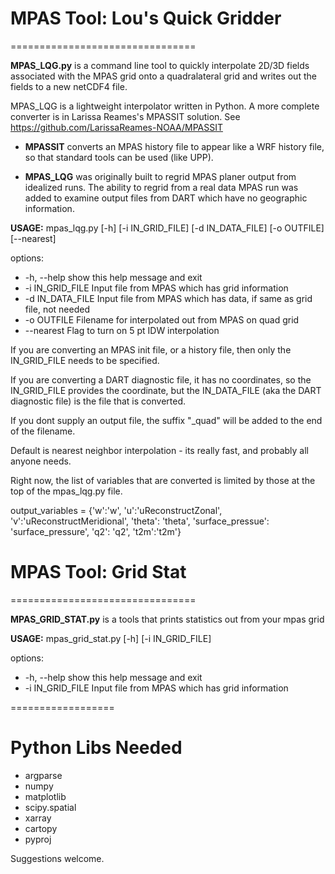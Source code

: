 # MPAS Tool: Lou's Quick Gridder
================================

**MPAS_LQG.py** is a command line tool to quickly interpolate 2D/3D fields associated with the MPAS grid 
onto a quadralateral grid and writes out the fields to a new netCDF4 file.

MPAS_LQG is a lightweight interpolator written in Python. A more complete converter is in 
Larissa Reames's MPASSIT solution.  See https://github.com/LarissaReames-NOAA/MPASSIT

* **MPASSIT** converts an MPAS history file to appear like a WRF history file, so that standard tools can be used (like UPP).

* **MPAS_LQG** was originally built to regrid MPAS planer output from idealized runs. The ability to regrid from a real data MPAS run was added to examine output files from DART which have no geographic information.


**USAGE:** mpas_lqg.py [-h] [-i IN_GRID_FILE] [-d IN_DATA_FILE] [-o OUTFILE] [--nearest]

options:

* -h, --help       show this help message and exit
* -i IN_GRID_FILE  Input file from MPAS which has grid information
* -d IN_DATA_FILE  Input file from MPAS which has data, if same as grid file, not needed
* -o OUTFILE       Filename for interpolated out from MPAS on quad grid
* --nearest        Flag to turn on 5 pt IDW interpolation

If you are converting an MPAS init file, or a history file, then only the IN_GRID_FILE needs to be specified.

If you are converting a DART diagnostic file, it has no coordinates, so the IN_GRID_FILE provides the coordinate,
but the IN_DATA_FILE (aka the DART diagnostic file) is the file that is converted.

If you dont supply an output file, the suffix "_quad" will be added to the end of the filename.

Default is nearest neighbor interpolation - its really fast, and probably all anyone needs.

Right now, the list of variables that are converted is limited by those at the top of the mpas_lqg.py file.  

output_variables = {'w':'w', 'u':'uReconstructZonal', 'v':'uReconstructMeridional', 'theta': 'theta',
                    'surface_pressue': 'surface_pressure', 'q2': 'q2', 't2m':'t2m'}

# MPAS Tool: Grid Stat
================================

**MPAS_GRID_STAT.py** is a tools that prints statistics out from your mpas grid 


**USAGE:** mpas_grid_stat.py [-h] [-i IN_GRID_FILE] 

options:

* -h, --help       show this help message and exit
* -i IN_GRID_FILE  Input file from MPAS which has grid information


==================

Python Libs Needed
==================

* argparse
* numpy
* matplotlib
* scipy.spatial
* xarray
* cartopy 
* pyproj
                    
Suggestions welcome.
